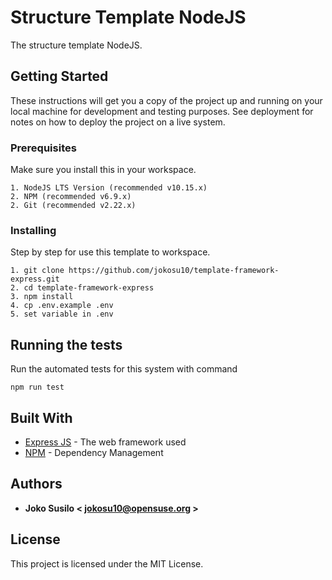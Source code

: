 # Structure Template NodeJS

The structure template NodeJS.

## Getting Started

These instructions will get you a copy of the project up and running on your local machine for development and testing purposes. See deployment for notes on how to deploy the project on a live system.

### Prerequisites

Make sure you install this in your workspace.

```
1. NodeJS LTS Version (recommended v10.15.x)
2. NPM (recommended v6.9.x)
2. Git (recommended v2.22.x)
```

### Installing

Step by step for use this template to workspace.
```
1. git clone https://github.com/jokosu10/template-framework-express.git
2. cd template-framework-express
3. npm install
4. cp .env.example .env
5. set variable in .env
```

## Running the tests

Run the automated tests for this system with command
```
npm run test
```

## Built With

* [Express JS](https://expressjs.com/) - The web framework used
* [NPM](https://www.npmjs.com/) - Dependency Management

## Authors

* **Joko Susilo < jokosu10@opensuse.org >**

## License

This project is licensed under the MIT License.

